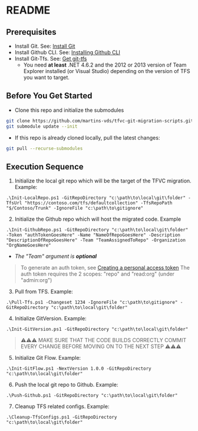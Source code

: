 # README

## Prerequisites

- Install Git. See: [Install Git](https://github.com/git-guides/install-git#install-git)
- Install Github CLI. See: [Installing Github CLI](https://github.com/cli/cli#installation)
- Install Git-Tfs. See: [Get git-tfs](https://github.com/git-tfs/git-tfs#get-git-tfs)
    - You need **at least** .NET 4.6.2 and the 2012 or 2013 version of Team Explorer installed (or Visual Studio) depending on the version of TFS you want to target.
## Before You Get Started
- Clone this repo and initialize the submodules
```bash
git clone https://github.com/martins-vds/tfvc-git-migration-scripts.git
git submodule update --init
```
- If this repo is already cloned locally, pull the latest changes:
```bash
git pull --recurse-submodules
```

## Execution Sequence
1. Initialize the local git repo which will be the target of the TFVC migration. Example:
```posh
.\Init-LocalRepo.ps1 -GitRepoDirectory "c:\path\to\local\git\folder" -TfsUrl "https://contoso.com/tfs/defaultcollection" -TfsRepoPath "$/Contoso/Trunk" -IgnoreFile "c:\path\to\gitignore"
```
2. Initialize the Github repo which will host the migrated code. Example
```posh
.\Init-GithubRepo.ps1 -GitRepoDirectory "c:\path\to\local\git\folder" -Token "authTokenGoesHere" -Name "NameOfRepoGoesHere" -Description "DescriptionOfRepoGoesHere" -Team "TeamAssignedToRepo" -Organization "OrgNameGoesHere"
```

- *The "Team" argument is **optional***

> To generate an auth token, see [Creating a personal access token](https://docs.github.com/en/free-pro-team@latest/github/authenticating-to-github/creating-a-personal-access-token)
> The auth token requires the 2 scopes: "repo" and "read:org" (under "admin:org")

3. Pull from TFS. Example:
```posh
.\Pull-Tfs.ps1 -Changeset 1234 -IgnoreFile "c:\path\to\gitignore" -GitRepoDirectory "c:\path\to\local\git\folder"
```

4. Initialize GitVersion. Example:
```posh
.\Init-GitVersion.ps1 -GitRepoDirectory "c:\path\to\local\git\folder"
```

> :warning::warning::warning:
> MAKE SURE THAT THE CODE BUILDS CORRECTLY
> COMMIT EVERY CHANGE BEFORE MOVING ON TO THE NEXT STEP
> :warning::warning::warning:

5. Initialize Git Flow. Example:
```posh
.\Init-GitFlow.ps1 -NextVersion 1.0.0 -GitRepoDirectory "c:\path\to\local\git\folder"
```

6. Push the local git repo to Github. Example:
```posh
.\Push-Github.ps1 -GitRepoDirectory "c:\path\to\local\git\folder"
```

7. Cleanup TFS related configs. Example:
```posh
.\Cleanup-TfsConfigs.ps1 -GitRepoDirectory "c:\path\to\local\git\folder"
```